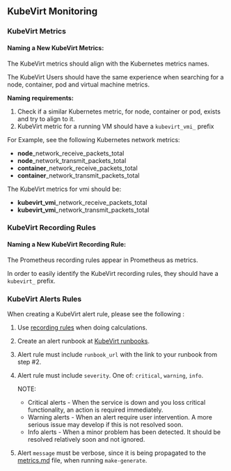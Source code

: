 ## KubeVirt Monitoring
 
### KubeVirt Metrics
#### Naming a New KubeVirt Metrics:

The KubeVirt metrics should align with the Kubernetes metrics names.

The KubeVirt Users should have the same experience when searching for a node, container, pod and virtual machine metrics.

**Naming requirements:**
1. Check if a similar Kubernetes metric, for node, container or pod, exists and try to align to it.
2. KubeVirt metric for a running VM should have a `kubevirt_vmi_` prefix

For Example, see the following Kubernetes network metrics:
- **node**_network_receive_packets_total
- **node**_network_transmit_packets_total
- **container**_network_receive_packets_total
- **container**_network_transmit_packets_total

The KubeVirt metrics for vmi should be:
- **kubevirt_vmi**_network_receive_packets_total
- **kubevirt_vmi**_network_transmit_packets_total

### KubeVirt Recording Rules

#### Naming a New KubeVirt Recording Rule:

The Prometheus recording rules appear in Prometheus as metrics.

In order to easily identify the KubeVirt recording rules, they should have a `kubevirt_` prefix.

### KubeVirt Alerts Rules

When creating a KubeVirt alert rule, please see the following :

1. Use [recording rules](https://prometheus.io/docs/prometheus/latest/configuration/recording_rules/#recording-rules) when doing calculations.
2. Create an alert runbook at [KubeVirt runbooks](https://github.com/kubevirt/monitoring/tree/main/runbooks).
3. Alert rule must include `runbook_url` with the link to your runbook from step #2.
4. Alert rule must include `severity`. One of: `critical`, `warning`, `info`.

    NOTE:
     - Critical alerts - When the service is down and you loss critical functionality, an action is required immediately.
     - Warning alerts - When an alert require user intervention. A more serious issue may develop if this is not resolved soon.
     - Info alerts - When a minor problem has been detected. It should be resolved relatively soon and not ignored.

5. Alert `message` must be verbose, since it is being propagated to the [metrics.md](https://github.com/kubevirt/kubevirt/blob/main/docs/monitoring-guidelines.md) file, when running `make-generate`.

